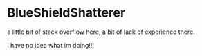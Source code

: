 # BlueShieldShatterer
a little bit of stack overflow here, a bit of lack of experience there.

i have no idea what im doing!!!
